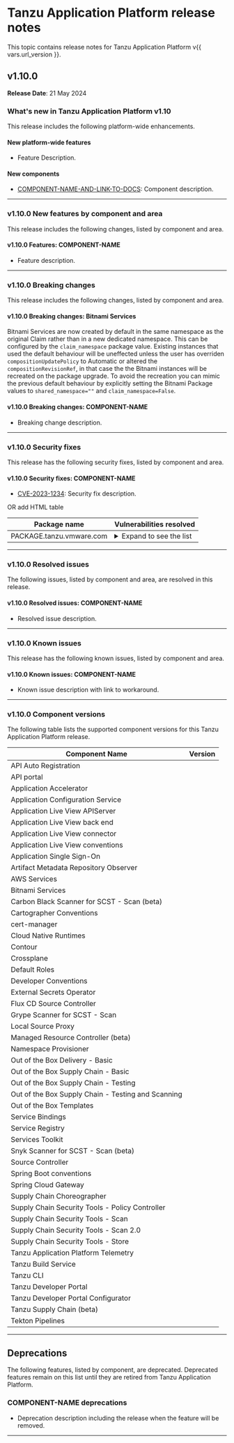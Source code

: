 # Tanzu Application Platform release notes 
 
This topic contains release notes for Tanzu Application Platform v{{ vars.url_version }}. 
 
## <a id='1-10-0'></a> v1.10.0 
 
**Release Date**: 21 May 2024 
 
### <a id='1-10-0-whats-new'></a> What's new in Tanzu Application Platform v1.10
 
This release includes the following platform-wide enhancements.
 
#### <a id='1-10-0-new-platform-features'></a> New platform-wide features
 
- Feature Description.
 
#### <a id='1-10-0-new-components'></a> New components
 
- [COMPONENT-NAME-AND-LINK-TO-DOCS](): Component description.
 
---
 
### <a id='1-10-0-new-features'></a> v1.10.0 New features by component and area
 
This release includes the following changes, listed by component and area. 
 
#### <a id='1-10-0-COMPONENT-NAME'></a> v1.10.0 Features: COMPONENT-NAME
 
- Feature description.
 
---
 
### <a id='1-10-0-breaking-changes'></a> v1.10.0 Breaking changes 
 
This release includes the following changes, listed by component and area. 
 
#### <a id='bitnami-services-bc'></a> v1.10.0 Breaking changes: Bitnami Services

Bitnami Services are now created by default in the same namespace as the original Claim rather than in a new dedicated namespace. This can be configured by the `claim_namespace` package value. Existing instances that used the default behaviour will be uneffected unless the user has overriden `compositionUpdatePolicy` to Automatic or altered the `compositionRevisionRef`, in that case the the Bitnami instances will be recreated on the package upgrade. To avoid the recreation you can mimic the previous default behaviour by explicitly setting the Bitnami Package values to `shared_namespace=""` and `claim_namespace=False`.

#### <a id='1-10-0-COMPONENT-NAME-bc'></a> v1.10.0 Breaking changes: COMPONENT-NAME
 
- Breaking change description.
 
---
 
### <a id='1-10-0-security-fixes'></a> v1.10.0 Security fixes 
 
This release has the following security fixes, listed by component and area. 
 
#### <a id='1-10-0-COMPONENT-NAME-fixes'></a> v1.10.0 Security fixes: COMPONENT-NAME
 
- [CVE-2023-1234](https://nvd.nist.gov/vuln/detail/CVE-2023-1234): Security fix description.
 
OR add HTML table  
 
<table>
<thead>
<tr>
<th>Package name</th>
<th>Vulnerabilities resolved</th>
</tr>
</thead>
<tbody>
<tr>
<td>PACKAGE.tanzu.vmware.com</td>
<td><details><summary>Expand to see the list</summary><ul>
<li><a href="https://github.com/advisories/GHSA-xxxx-xxxx-xxxx">GHSA-xxxx-xxxx-xxxx</a></li>
<li><a href="https://nvd.nist.gov/vuln/detail/CVE-2023-12345">CVE-2023-12345</a></li>
</ul></details></td>
</tr>
</tbody>
</table>
 
---
 
### <a id='1-10-0-resolved-issues'></a> v1.10.0 Resolved issues 
 
The following issues, listed by component and area, are resolved in this release. 
 
#### <a id='1-10-0-COMPONENT-NAME-ri'></a> v1.10.0 Resolved issues: COMPONENT-NAME
 
- Resolved issue description.
 
---
 
### <a id='1-10-0-known-issues'></a> v1.10.0 Known issues 
 
This release has the following known issues, listed by component and area. 
 
#### <a id='1-10-0-COMPONENT-NAME-ki'></a> v1.10.0 Known issues: COMPONENT-NAME
 
- Known issue description with link to workaround.
 
---
 
### <a id='1-10-0-components'></a> v1.10.0 Component versions
 
The following table lists the supported component versions for this Tanzu Application Platform release.      
 
| Component Name                                     | Version |
| -------------------------------------------------- | ------- |
| API Auto Registration                              |         |
| API portal                                         |         |
| Application Accelerator                            |         |
| Application Configuration Service                  |         |
| Application Live View APIServer                    |         |
| Application Live View back end                     |         |
| Application Live View connector                    |         |
| Application Live View conventions                  |         |
| Application Single Sign-On                         |         |
| Artifact Metadata Repository Observer              |         |
| AWS Services                                       |         |
| Bitnami Services                                   |         |
| Carbon Black Scanner for SCST - Scan (beta)        |         |
| Cartographer Conventions                           |         |
| cert-manager                                       |         |
| Cloud Native Runtimes                              |         |
| Contour                                            |         |
| Crossplane                                         |         |
| Default Roles                                      |         |
| Developer Conventions                              |         |
| External Secrets Operator                          |         |
| Flux CD Source Controller                          |         |
| Grype Scanner for SCST - Scan                      |         |
| Local Source Proxy                                 |         |
| Managed Resource Controller (beta)                 |         |
| Namespace Provisioner                              |         |
| Out of the Box Delivery - Basic                    |         |
| Out of the Box Supply Chain - Basic                |         |
| Out of the Box Supply Chain - Testing              |         |
| Out of the Box Supply Chain - Testing and Scanning |         |
| Out of the Box Templates                           |         |
| Service Bindings                                   |         |
| Service Registry                                   |         |
| Services Toolkit                                   |         |
| Snyk Scanner for SCST - Scan (beta)                |         |
| Source Controller                                  |         |
| Spring Boot conventions                            |         |
| Spring Cloud Gateway                               |         |
| Supply Chain Choreographer                         |         |
| Supply Chain Security Tools - Policy Controller    |         |
| Supply Chain Security Tools - Scan                 |         |
| Supply Chain Security Tools - Scan 2.0             |         |
| Supply Chain Security Tools - Store                |         |
| Tanzu Application Platform Telemetry               |         |
| Tanzu Build Service                                |         |
| Tanzu CLI                                          |         |
| Tanzu Developer Portal                             |         |
| Tanzu Developer Portal Configurator                |         |
| Tanzu Supply Chain (beta)                          |         |
| Tekton Pipelines                                   |         |  
 
---  
 
## <a id='deprecations'></a> Deprecations 
 
The following features, listed by component, are deprecated. 
Deprecated features remain on this list until they are retired from Tanzu Application Platform. 
 
### <a id='COMPONENT-NAME-deprecations'></a> COMPONENT-NAME deprecations
 
- Deprecation description including the release when the feature will be removed.
 
---
